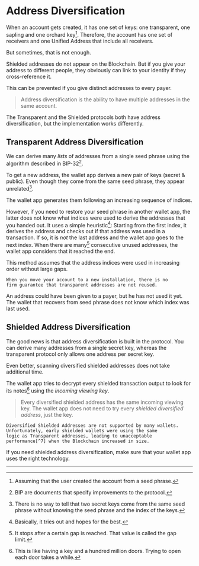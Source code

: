 # Address Diversification

When an account gets created, it has one set of keys: one
transparent, one sapling and one orchard key[^1].
Therefore, the account has one set of receivers and
one Unified Address that include all receivers.

But sometimes, that is not enough.

Shielded addresses do not appear on the Blockchain. But
if you give your address to different people, they
obviously can link to your identity if they cross-reference
it.

This can be prevented if you give distinct addresses to
every payer.

> Address diversification is the ability to have multiple
addresses in the same account.

The Transparent and the Shielded protocols both have
address diversification, but the implementation works
differently.

## Transparent Address Diversification

We can derive many *lists* of addresses from a single
seed phrase using the algorithm described in BIP-32[^2].

To get a new address, the wallet app derives a new pair
of keys (secret & public). Even though they come from
the same seed phrase, they appear unrelated[^3].

The wallet app generates them following an increasing sequence
of indices.

However, if you need to restore your seed phrase in another
wallet app, the latter does not know what indices were used
to derive the addresses that you handed out. It uses a simple
heuristic[^4]: Starting from the first index, it derives
the address and checks out if that address was used in a
transaction. If so, it is *not* the last address and the wallet
app goes to the next index.
When there are many[^5] consecutive unused addresses, the
wallet app considers that it reached the end.

This method assumes that the address indices were used in increasing
order without large gaps.

```admonish warning
When you move your account to a new installation, there is no
firm guarantee that transparent addresses are not reused.
```

An address could have been given to a payer, but he has not used
it yet. The wallet that recovers from seed phrase does not know
which index was last used.

## Shielded Address Diversification

The good news is that address diversification is built in
the protocol. You can derive many addresses from a single
secret key, whereas the transparent protocol only allows one
address per secret key.

Even better, scanning diversified shielded addresses does not
take additional time.

The wallet app tries to decrypt every shielded transaction output
to look for its notes[^6] using the *incoming viewing key*.

> Every diversified shielded address has the same incoming
viewing key.
The wallet app does not need to try every *shielded diversified
address*, just the key.

```admonish note
Diversified Shielded Addresses are not supported by many wallets.
Unfortunately, early shielded wallets were using the same
logic as Transparent addresses, leading to unacceptable
performance[^7] when the Blockchain increased in size.
```

If you need shielded address diversification, make sure that
your wallet app uses the right technology.

---
[^1]: Assuming that the user created the account from a seed
phrase.
[^2]: BIP are documents that specify improvements to the
protocol.
[^3]: There is no way to tell that two secret keys come
from the same seed phrase without knowing the seed phrase
and the index of the keys.
[^4]: Basically, it tries out and hopes for the best.
[^5]: It stops after a certain gap is reached.
That value is called the gap limit.
[^6]: This is like having a key and a hundred million doors.
Trying to open each door takes a while.
[^7]: The wallet app could not handle the load and crashed.
User funds were stuck. It was bad.

